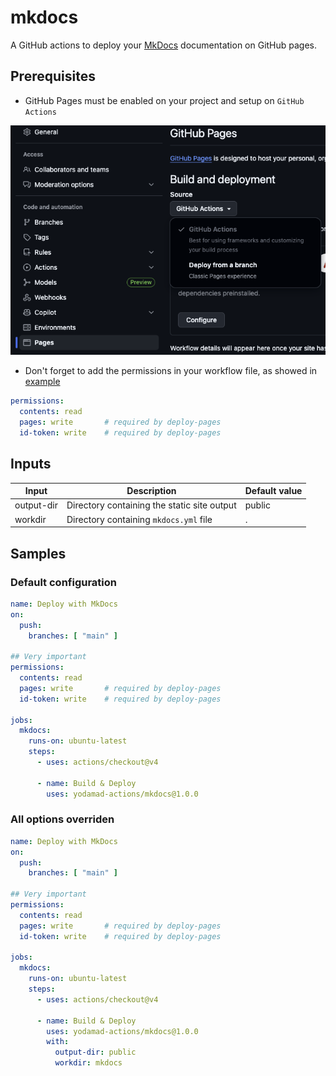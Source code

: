 # mkdocs

A GitHub actions to deploy your [MkDocs](https://www.mkdocs.org/) documentation on GitHub pages.

## Prerequisites

* GitHub Pages must be enabled on your project and setup on `GitHub Actions`

![GitHub Pages configuration](github_pages_config.png)

* Don't forget to add the permissions in your workflow file, as showed in [example](#samples)

```yml
permissions:
  contents: read
  pages: write       # required by deploy-pages
  id-token: write    # required by deploy-pages
```

## Inputs

| Input | Description | Default value |
|-------|-------------|---------------|
| output-dir | Directory containing the static site output | public |
| workdir | Directory containing `mkdocs.yml` file | . |

## Samples

### Default configuration

```yml
name: Deploy with MkDocs
on:
  push:
    branches: [ "main" ]

## Very important
permissions:
  contents: read
  pages: write       # required by deploy-pages
  id-token: write    # required by deploy-pages

jobs:
  mkdocs:
    runs-on: ubuntu-latest
    steps:
      - uses: actions/checkout@v4

      - name: Build & Deploy
        uses: yodamad-actions/mkdocs@1.0.0
```

### All options overriden


```yml
name: Deploy with MkDocs
on:
  push:
    branches: [ "main" ]

## Very important
permissions:
  contents: read
  pages: write       # required by deploy-pages
  id-token: write    # required by deploy-pages

jobs:
  mkdocs:
    runs-on: ubuntu-latest
    steps:
      - uses: actions/checkout@v4

      - name: Build & Deploy
        uses: yodamad-actions/mkdocs@1.0.0
        with:
          output-dir: public
          workdir: mkdocs
```
